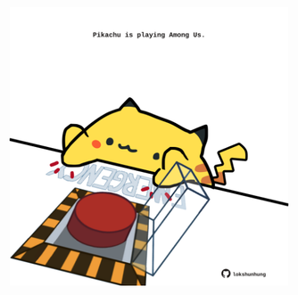 <!-- built at 16/10/2024, 22:00:38 UTC -->
<p align="center">
  <img width="500" height="500" src="./ReadmeImage.svg">
</p>
